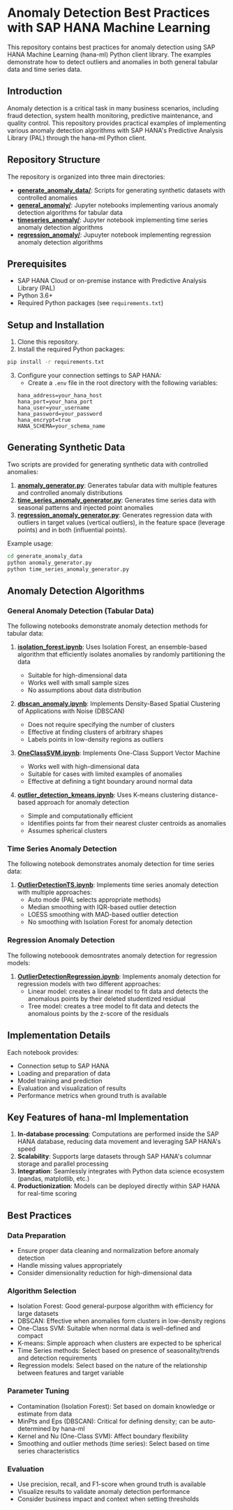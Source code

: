 # Anomaly Detection Best Practices with SAP HANA Machine Learning

This repository contains best practices for anomaly detection using SAP HANA Machine Learning (hana-ml) Python client library. The examples demonstrate how to detect outliers and anomalies in both general tabular data and time series data.

## Introduction

Anomaly detection is a critical task in many business scenarios, including fraud detection, system health monitoring, predictive maintenance, and quality control. This repository provides practical examples of implementing various anomaly detection algorithms with SAP HANA's Predictive Analysis Library (PAL) through the hana-ml Python client.

## Repository Structure

The repository is organized into three main directories:

- **[generate_anomaly_data/](https://github.com/SAP-samples/sap-btp-ai-best-practices/tree/main/best-practices/anomaly-detection/python/generate_anomaly_data)**: Scripts for generating synthetic datasets with controlled anomalies
- **[general_anomaly/](https://github.com/SAP-samples/sap-btp-ai-best-practices/tree/main/best-practices/anomaly-detection/python/general_anomaly)**: Jupyter notebooks implementing various anomaly detection algorithms for tabular data
- **[timeseries_anomaly/](https://github.com/SAP-samples/sap-btp-ai-best-practices/tree/main/best-practices/anomaly-detection/python/timeseries_anomaly)**: Jupyter notebook implementing time series anomaly detection algorithms
- **[regression_anomaly/](regression_anomaly)**: Jupuyter notebook implementing regression anomaly detection algorithms

## Prerequisites

- SAP HANA Cloud or on-premise instance with Predictive Analysis Library (PAL)
- Python 3.6+
- Required Python packages (see `requirements.txt`)

## Setup and Installation

1. Clone this repository.
2. Install the required Python packages:

```bash
pip install -r requirements.txt
```

3. Configure your connection settings to SAP HANA:
   - Create a `.env` file in the root directory with the following variables:
   ```
   hana_address=your_hana_host
   hana_port=your_hana_port
   hana_user=your_username
   hana_password=your_password
   hana_encrypt=true
   HANA_SCHEMA=your_schema_name
   ```

## Generating Synthetic Data

Two scripts are provided for generating synthetic data with controlled anomalies:

1. **[anomaly_generator.py](https://github.com/SAP-samples/sap-btp-ai-best-practices/blob/main/best-practices/anomaly-detection/python/generate_anomaly_data/anomaly_generator.py)**: Generates tabular data with multiple features and controlled anomaly distributions
2. **[time_series_anomaly_generator.py](https://github.com/SAP-samples/sap-btp-ai-best-practices/blob/main/best-practices/anomaly-detection/python/generate_anomaly_data/time_series_anomaly_generator.py)**: Generates time series data with seasonal patterns and injected point anomalies
3. **[regression_anomaly_generator.py](generate_anomaly_data/regression_anomaly_generator.py)**: Generates regression data with outliers in target values (vertical outliers), in the feature space (leverage points) and in both (influential points).

Example usage:
```bash
cd generate_anomaly_data
python anomaly_generator.py
python time_series_anomaly_generator.py
```

## Anomaly Detection Algorithms

### General Anomaly Detection (Tabular Data)

The following notebooks demonstrate anomaly detection methods for tabular data:

1. **[isolation_forest.ipynb](https://github.com/SAP-samples/sap-btp-ai-best-practices/blob/main/best-practices/anomaly-detection/python/general_anomaly/isolation_forest.ipynb)**: Uses Isolation Forest, an ensemble-based algorithm that efficiently isolates anomalies by randomly partitioning the data
   - Suitable for high-dimensional data
   - Works well with small sample sizes
   - No assumptions about data distribution

2. **[dbscan_anomaly.ipynb](https://github.com/SAP-samples/sap-btp-ai-best-practices/blob/main/best-practices/anomaly-detection/python/general_anomaly/dbscan_anomaly.ipynb)**: Implements Density-Based Spatial Clustering of Applications with Noise (DBSCAN)
   - Does not require specifying the number of clusters
   - Effective at finding clusters of arbitrary shapes
   - Labels points in low-density regions as outliers

3. **[OneClassSVM.ipynb](https://github.com/SAP-samples/sap-btp-ai-best-practices/blob/main/best-practices/anomaly-detection/python/general_anomaly/OneClassSVM.ipynb)**: Implements One-Class Support Vector Machine
   - Works well with high-dimensional data
   - Suitable for cases with limited examples of anomalies
   - Effective at defining a tight boundary around normal data

4. **[outlier_detection_kmeans.ipynb](https://github.com/SAP-samples/sap-btp-ai-best-practices/blob/main/best-practices/anomaly-detection/python/general_anomaly/outlier_detection_kmeans.ipynb)**: Uses K-means clustering distance-based approach for anomaly detection
   - Simple and computationally efficient
   - Identifies points far from their nearest cluster centroids as anomalies
   - Assumes spherical clusters

### Time Series Anomaly Detection

The following notebook demonstrates anomaly detection for time series data:

1. **[OutlierDetectionTS.ipynb](https://github.com/SAP-samples/sap-btp-ai-best-practices/blob/main/best-practices/anomaly-detection/python/timeseries_anomaly/OutlierDetectionTS.ipynb)**: Implements time series anomaly detection with multiple approaches:
   - Auto mode (PAL selects appropriate methods)
   - Median smoothing with IQR-based outlier detection
   - LOESS smoothing with MAD-based outlier detection
   - No smoothing with Isolation Forest for anomaly detection

### Regression Anomaly Detection

The following noteboook demosntrates anomaly detection for regression models:

1. **[OutlierDetectionRegression.ipynb](regression_anomaly/OutlierDetectionRegression.ipynb)**: Implements anomaly detection for regression models with two different approaches:
   - Linear model: creates a linear model to fit data and detects the anomalous points by their deleted studentized residual
   - Tree model: creates a tree model to fit data and detects the anomalous points by the z-score of the residuals

## Implementation Details

Each notebook provides:
- Connection setup to SAP HANA
- Loading and preparation of data
- Model training and prediction
- Evaluation and visualization of results
- Performance metrics when ground truth is available

## Key Features of hana-ml Implementation

1. **In-database processing**: Computations are performed inside the SAP HANA database, reducing data movement and leveraging SAP HANA's speed
2. **Scalability**: Supports large datasets through SAP HANA's columnar storage and parallel processing
3. **Integration**: Seamlessly integrates with Python data science ecosystem (pandas, matplotlib, etc.)
4. **Productionization**: Models can be deployed directly within SAP HANA for real-time scoring

## Best Practices

### Data Preparation
- Ensure proper data cleaning and normalization before anomaly detection
- Handle missing values appropriately
- Consider dimensionality reduction for high-dimensional data

### Algorithm Selection
- Isolation Forest: Good general-purpose algorithm with efficiency for large datasets
- DBSCAN: Effective when anomalies form clusters in low-density regions
- One-Class SVM: Suitable when normal data is well-defined and compact
- K-means: Simple approach when clusters are expected to be spherical
- Time Series methods: Select based on presence of seasonality/trends and detection requirements
- Regression models: Select based on the nature of the relationship between features and target variable

### Parameter Tuning
- Contamination (Isolation Forest): Set based on domain knowledge or estimate from data
- MinPts and Eps (DBSCAN): Critical for defining density; can be auto-determined by hana-ml
- Kernel and Nu (One-Class SVM): Affect boundary flexibility
- Smoothing and outlier methods (time series): Select based on time series characteristics

### Evaluation
- Use precision, recall, and F1-score when ground truth is available
- Visualize results to validate anomaly detection performance
- Consider business impact and context when setting thresholds


